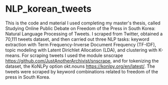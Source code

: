 # NLP_korean_tweets

This is the code and material I used completing my master's thesis, called Studying Online Public Debate on Freedom of the Press in South Korea: Natural Language Processing of Tweets. I scraped from Twitter, obtained a 70,111 tweets dataset, and then carried out three NLP tasks: keyword extraction with Term Frequency-Inverse Document Frequency (TF-IDF), topic modeling with Latent Dirichlet Allocation (LDA), and clustering with K-means.
For scraping tweets I used the module snscrape https://github.com/JustAnotherArchivist/snscrape, and for tokenizing the dataset, the KoNLPy option okt.nouns https://konlpy.org/en/latest/.
The tweets were scraped by keyword combinations related to freedom of the press in South Korea.
